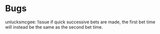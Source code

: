# Bugs

unlucksmcgee: !issue if quick successive bets are made, the first bet time will
instead be the same as the second bet time.
